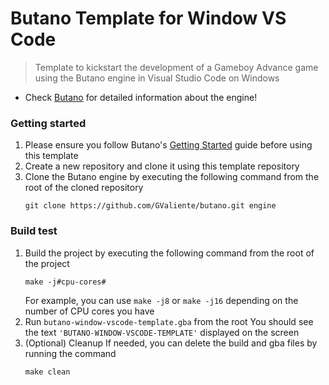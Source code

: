 # Butano Template for Window VS Code
>Template to kickstart the development of a Gameboy Advance game using the Butano engine in Visual Studio Code on Windows

- Check [Butano](https://github.com/GValiente/butano) for detailed information about the engine!

### Getting started
1. Please ensure you follow Butano's [Getting Started](https://gvaliente.github.io/butano/getting_started.html) guide before using this template
2. Create a new repository and clone it using this template repository
3. Clone the Butano engine by executing the following command from the root of the cloned repository
    ```
    git clone https://github.com/GValiente/butano.git engine
    ``` 

### Build test
1. Build the project by executing the following command from the root of the project
    ```
    make -j#cpu-cores# 
    ```
    For example, you can use `make -j8` or `make -j16` depending on the number of CPU cores you have
2. Run `butano-window-vscode-template.gba` from the root
   You should see the text `'BUTANO-WINDOW-VSCODE-TEMPLATE'` displayed on the screen 
3. (Optional) Cleanup
    If needed, you can delete the build and gba files by running the command
    ```
    make clean
    ```

